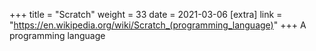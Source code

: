 +++
title = "Scratch"
weight = 33
date = 2021-03-06
[extra]
link = "https://en.wikipedia.org/wiki/Scratch_(programming_language)"
+++
A programming language


